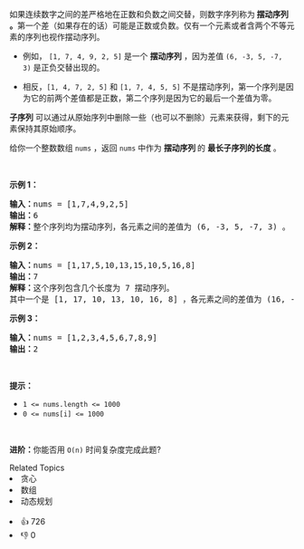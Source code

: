 <p>如果连续数字之间的差严格地在正数和负数之间交替，则数字序列称为<strong> 摆动序列 。</strong>第一个差（如果存在的话）可能是正数或负数。仅有一个元素或者含两个不等元素的序列也视作摆动序列。</p>

<ul>
	<li>
	<p>例如， <code>[1, 7, 4, 9, 2, 5]</code> 是一个 <strong>摆动序列</strong> ，因为差值 <code>(6, -3, 5, -7, 3)</code> 是正负交替出现的。</p>
	</li>
	<li>相反，<code>[1, 4, 7, 2, 5]</code> 和 <code>[1, 7, 4, 5, 5]</code> 不是摆动序列，第一个序列是因为它的前两个差值都是正数，第二个序列是因为它的最后一个差值为零。</li>
</ul>

<p><strong>子序列</strong> 可以通过从原始序列中删除一些（也可以不删除）元素来获得，剩下的元素保持其原始顺序。</p>

<p>给你一个整数数组 <code>nums</code> ，返回 <code>nums</code> 中作为 <strong>摆动序列 </strong>的 <strong>最长子序列的长度</strong> 。</p>

<p> </p>

<p><strong>示例 1：</strong></p>

<pre>
<strong>输入：</strong>nums = [1,7,4,9,2,5]
<strong>输出：</strong>6
<strong>解释：</strong>整个序列均为摆动序列，各元素之间的差值为 (6, -3, 5, -7, 3) 。
</pre>

<p><strong>示例 2：</strong></p>

<pre>
<strong>输入：</strong>nums = [1,17,5,10,13,15,10,5,16,8]
<strong>输出：</strong>7
<strong>解释：</strong>这个序列包含几个长度为 7 摆动序列。
其中一个是 [1, 17, 10, 13, 10, 16, 8] ，各元素之间的差值为 (16, -7, 3, -3, 6, -8) 。
</pre>

<p><strong>示例 3：</strong></p>

<pre>
<strong>输入：</strong>nums = [1,2,3,4,5,6,7,8,9]
<strong>输出：</strong>2
</pre>

<p> </p>

<p><strong>提示：</strong></p>

<ul>
	<li><code>1 <= nums.length <= 1000</code></li>
	<li><code>0 <= nums[i] <= 1000</code></li>
</ul>

<p> </p>

<p><strong>进阶：</strong>你能否用 <code>O(n)</code><em> </em>时间复杂度完成此题?</p>
<div><div>Related Topics</div><div><li>贪心</li><li>数组</li><li>动态规划</li></div></div><br><div><li>👍 726</li><li>👎 0</li></div>